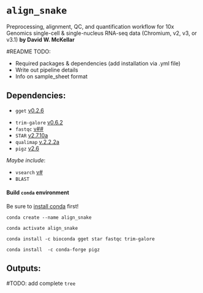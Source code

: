 # `align_snake`
Preprocessing, alignment, QC, and quantification workflow for 10x Genomics single-cell & single-nucleus RNA-seq data (Chromium, v2, v3, or v3.1)
**by David W. McKellar**

#README TODO:
- Required packages & dependencies (add installation via .yml file)
- Write out pipeline details
- Info on sample_sheet format

## **Dependencies:**
- `gget` [v0.2.6](https://github.com/pachterlab/gget)
<!-- - `cutadapt` [v3.4](https://cutadapt.readthedocs.io/en/stable/) -->
- `trim-galore` [v0.6.2]()
- `fastqc` [v##]()
- `STAR` [v2.7.10a](https://github.com/alexdobin/STAR)
- `qualimap` [v.2.2.2a]()
- `pigz` [v2.6](https://zlib.net/pigz/)

*Maybe include*:
- `vsearch` [v#](https://github.com/torognes/vsearch)
- `BLAST`

#### Build `conda` environment
Be sure to [install conda](https://docs.conda.io/projects/conda/en/latest/user-guide/install/index.html) first!
```
conda create --name align_snake

conda activate align_snake

conda install -c bioconda gget star fastqc trim-galore

conda install  -c conda-forge pigz
```

## **Outputs:**
#TODO: add complete `tree`
